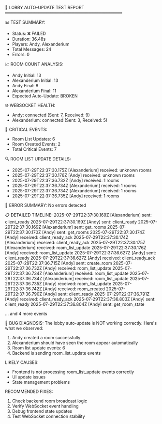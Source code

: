 
🐛 LOBBY AUTO-UPDATE TEST REPORT
═══════════════════════════════════════

📊 TEST SUMMARY:
- Status: ❌ FAILED
- Duration: 36.48s
- Players: Andy, Alexanderium
- Total Messages: 24
- Errors: 0

📈 ROOM COUNT ANALYSIS:
- Andy Initial: 13
- Alexanderium Initial: 13
- Andy Final: 8
- Alexanderium Final: 11
- Expected Auto-Update: BROKEN

🌐 WEBSOCKET HEALTH:
- Andy: connected (Sent: 7, Received: 9)
- Alexanderium: connected (Sent: 3, Received: 5)

📨 CRITICAL EVENTS:
- Room List Updates: 6
- Room Created Events: 2
- Total Critical Events: 7

🔍 ROOM LIST UPDATE DETAILS:
- 2025-07-29T22:37:30.175Z [Alexanderium] received: unknown rooms
- 2025-07-29T22:37:30.176Z [Andy] received: unknown rooms
- 2025-07-29T22:37:36.732Z [Andy] received: 1 rooms
- 2025-07-29T22:37:36.734Z [Alexanderium] received: 1 rooms
- 2025-07-29T22:37:36.734Z [Alexanderium] received: 1 rooms
- 2025-07-29T22:37:36.735Z [Andy] received: 1 rooms

🚨 ERROR SUMMARY:
No errors detected

📋 DETAILED TIMELINE:
2025-07-29T22:37:30.169Z [Alexanderium] sent: client_ready
2025-07-29T22:37:30.169Z [Andy] sent: client_ready
2025-07-29T22:37:30.169Z [Alexanderium] sent: get_rooms
2025-07-29T22:37:30.170Z [Andy] sent: get_rooms
2025-07-29T22:37:30.174Z [Andy] received: client_ready_ack
2025-07-29T22:37:30.174Z [Alexanderium] received: client_ready_ack
2025-07-29T22:37:30.175Z [Alexanderium] received: room_list_update
2025-07-29T22:37:30.176Z [Andy] received: room_list_update
2025-07-29T22:37:36.627Z [Andy] sent: client_ready
2025-07-29T22:37:36.627Z [Andy] received: client_ready_ack
2025-07-29T22:37:36.715Z [Andy] sent: create_room
2025-07-29T22:37:36.732Z [Andy] received: room_list_update
2025-07-29T22:37:36.734Z [Alexanderium] received: room_list_update
2025-07-29T22:37:36.734Z [Alexanderium] received: room_list_update
2025-07-29T22:37:36.735Z [Andy] received: room_list_update
2025-07-29T22:37:36.742Z [Andy] received: room_created
2025-07-29T22:37:36.790Z [Andy] sent: client_ready
2025-07-29T22:37:36.791Z [Andy] received: client_ready_ack
2025-07-29T22:37:36.803Z [Andy] sent: client_ready
2025-07-29T22:37:36.804Z [Andy] sent: get_room_state

... and 4 more events


🐛 BUG DIAGNOSIS:
The lobby auto-update is NOT working correctly. Here's what we observed:

1. Andy created a room successfully
2. Alexanderium should have seen the room appear automatically
3. Room list update events: 6
4. Backend is sending room_list_update events

LIKELY CAUSES:
- Frontend is not processing room_list_update events correctly
- UI update issues
- State management problems

RECOMMENDED FIXES:
1. Check backend room broadcast logic
2. Verify WebSocket event handling
3. Debug frontend state updates
4. Test WebSocket connection stability
